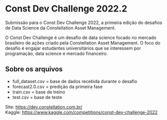 # Const Dev Challenge 2022.2

Submissão para o Const Dev Challenge 2022, a primeira edição do desafios de Data Science da Constellation Asset Management.

O Const Dev Challenge é um desafio de data science focado no mercado brasileiro de ações criado pela Constellation Asset Management. O foco do desafio é engajar estudantes universitários que se interessem por programação, data science e mercado financeiro.

## Sobre os arquivos

- full_dataset.csv = base de dados recebida durante o desafio
- forecast2.0.csv = predição da primeira fase
- train.csv = base de treino
- test.csv = base de teste

Site: https://dev.constellation.com.br/ \
Kaggle: https://www.kaggle.com/competitions/const-dev-challenge-2022

